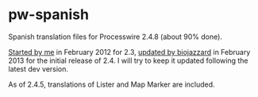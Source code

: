 pw-spanish
==========

Spanish translation files for Processwire 2.4.8 (about 90% done).

<a href="http://processwire.com/talk/topic/1003-spanish-es-es/">Started by me</a> in February 2012 for 2.3, <a href="https://github.com/biojazzard/pw_spanish">updated by biojazzard</a> in February 2013 for the initial release of 2.4. I will try to keep it updated following the latest dev version.

As of 2.4.5, translations of Lister and Map Marker are included.
